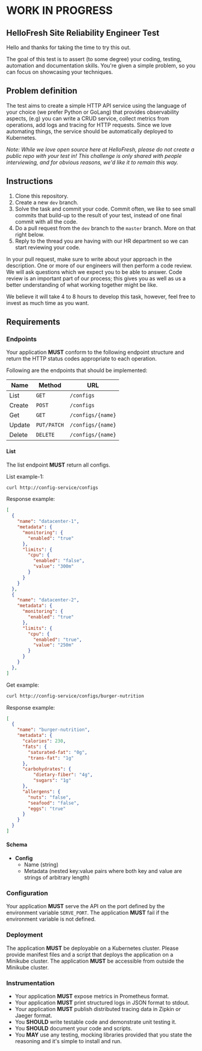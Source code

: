 # WORK IN PROGRESS #

## HelloFresh Site Reliability Engineer Test

Hello and thanks for taking the time to try this out.

The goal of this test is to assert (to some degree) your coding, testing, automation and documentation skills. You're given a simple problem, so you can focus on showcasing your techniques.

## Problem definition

The test aims to create a simple HTTP API service using the language of your choice (we prefer Python or GoLang) that provides observability aspects, (e.g) you can write a CRUD service, collect metrics from operations, add logs and tracing for HTTP requests.
Since we love automating things, the service should be automatically deployed to Kubernetes.

_Note: While we love open source here at HelloFresh, please do not create a public repo with your test in! This challenge is only shared with people interviewing, and for obvious reasons, we'd like it to remain this way._

## Instructions

1. Clone this repository.
2. Create a new `dev` branch.
3. Solve the task and commit your code. Commit often, we like to see small commits that build-up to the result of your test, instead of one final commit with all the code.
4. Do a pull request from the `dev` branch to the `master` branch. More on that right below.
5. Reply to the thread you are having with our HR department so we can start reviewing your code.

In your pull request, make sure to write about your approach in the description. One or more of our engineers will then perform a code review.
We will ask questions which we expect you to be able to answer. Code review is an important part of our process;
this gives you as well as us a better understanding of what working together might be like.

We believe it will take 4 to 8 hours to develop this task, however, feel free to invest as much time as you want.

## Requirements

### Endpoints

Your application **MUST** conform to the following endpoint structure and return the HTTP status codes appropriate to each operation.

Following are the endpoints that should be implemented:

| Name   | Method      | URL
| ---    | ---         | ---
| List   | `GET`       | `/configs`
| Create | `POST`      | `/configs`
| Get    | `GET`       | `/configs/{name}`
| Update | `PUT/PATCH` | `/configs/{name}`
| Delete | `DELETE`    | `/configs/{name}`

#### List

The list endpoint **MUST** return all configs.

List example-1:

```sh
curl http://config-service/configs
```

Response example:

```json
[
  {
    "name": "datacenter-1",
    "metadata": {
      "monitoring": {
        "enabled": "true"
      },
      "limits": {
        "cpu": {
          "enabled": "false",
          "value": "300m"
        }
      }
    }
  },
  {
    "name": "datacenter-2",
    "metadata": {
      "monitoring": {
        "enabled": "true"
      },
      "limits": {
        "cpu": {
          "enabled": "true",
          "value": "250m"
        }
      }
    }
  },
]
```


Get example:

```sh
curl http://config-service/configs/burger-nutrition
```

Response example:

```json
[
  {
    "name": "burger-nutrition",
    "metadata": {
      "calories": 230,
      "fats": {
        "saturated-fat": "0g",
        "trans-fat": "1g"
      },
      "carbohydrates": {
          "dietary-fiber": "4g",
          "sugars": "1g"
      },
      "allergens": {
        "nuts": "false",
        "seafood": "false",
        "eggs": "true"
      }
    }
  }
]
```

#### Schema

- **Config**
  - Name (string)
  - Metadata (nested key:value pairs where both key and value are strings of arbitrary length)


### Configuration

Your application **MUST** serve the API on the port defined by the environment variable `SERVE_PORT`.
The application **MUST** fail if the environment variable is not defined.

### Deployment

The application **MUST** be deployable on a Kubernetes cluster. Please provide manifest files and a script that deploys the application on a Minikube cluster.
The application **MUST** be accessible from outside the Minikube cluster.

### Instrumentation

- Your application **MUST** expose metrics in Prometheus format.
- Your application **MUST** print structured logs in JSON format to stdout.
- Your application **MUST** publish distributed tracing data in Zipkin or Jaeger format.
- You **SHOULD** write testable code and demonstrate unit testing it.
- You **SHOULD** document your code and scripts.
- You **MAY** use any testing, mocking libraries provided that you state the reasoning and it's simple to install and run.
